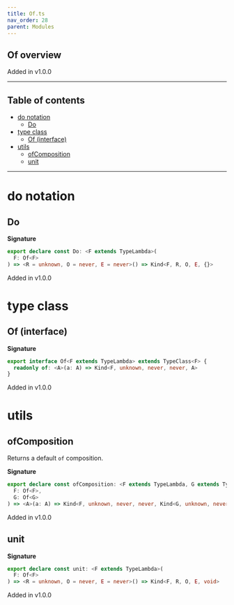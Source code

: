 ```yaml
---
title: Of.ts
nav_order: 28
parent: Modules
---
```


## Of overview

Added in v1.0.0

---

<h2 class="text-delta">Table of contents</h2>

- [do notation](#do-notation)
  - [Do](#do)
- [type class](#type-class)
  - [Of (interface)](#of-interface)
- [utils](#utils)
  - [ofComposition](#ofcomposition)
  - [unit](#unit)

---

# do notation

## Do

**Signature**

```ts
export declare const Do: <F extends TypeLambda>(
  F: Of<F>
) => <R = unknown, O = never, E = never>() => Kind<F, R, O, E, {}>
```

Added in v1.0.0

# type class

## Of (interface)

**Signature**

```ts
export interface Of<F extends TypeLambda> extends TypeClass<F> {
  readonly of: <A>(a: A) => Kind<F, unknown, never, never, A>
}
```

Added in v1.0.0

# utils

## ofComposition

Returns a default `of` composition.

**Signature**

```ts
export declare const ofComposition: <F extends TypeLambda, G extends TypeLambda>(
  F: Of<F>,
  G: Of<G>
) => <A>(a: A) => Kind<F, unknown, never, never, Kind<G, unknown, never, never, A>>
```

Added in v1.0.0

## unit

**Signature**

```ts
export declare const unit: <F extends TypeLambda>(
  F: Of<F>
) => <R = unknown, O = never, E = never>() => Kind<F, R, O, E, void>
```

Added in v1.0.0
